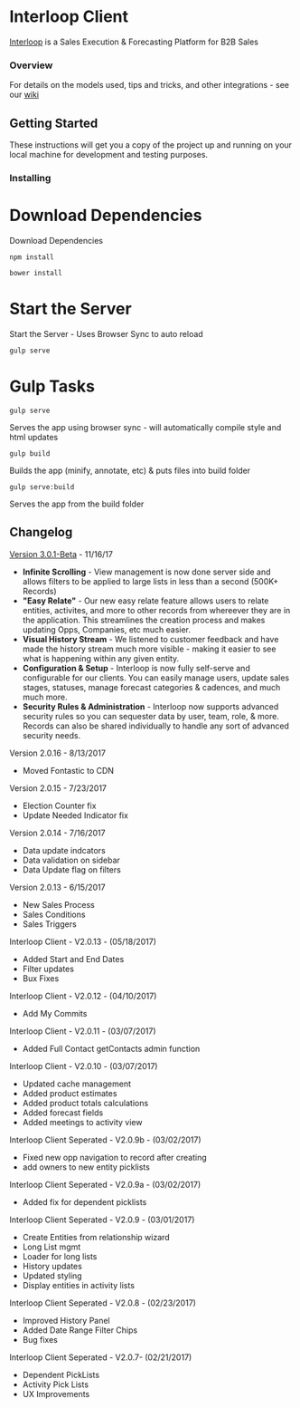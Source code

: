 # Interloop Client

[Interloop](https://interloop.ai) is a Sales Execution & Forecasting Platform for B2B Sales

### Overview

For details on the models used, tips and tricks, and other integrations - see our [wiki](https://github.com/InterloopHQ/interloop2-api/wiki)

## Getting Started

These instructions will get you a copy of the project up and running on your local machine for development and testing purposes.


### Installing

**Download Dependencies**
=======
Download Dependencies


```
npm install
```

```
bower install
```

**Start the Server**
=======
Start the Server - Uses Browser Sync to auto reload

```
gulp serve
```


**Gulp Tasks**
=======


```
gulp serve
```
Serves the app using browser sync - will automatically compile style and html updates

```
gulp build
```
Builds the app (minify, annotate, etc) & puts files into build folder

```
gulp serve:build
```
Serves the app from the build folder


## Changelog

[Version 3.0.1-Beta](https://headwayapp.co/interloop-release-notes/interloop-v3.0.0-beta-28076) - 11/16/17
- <b>Infinite Scrolling</b> - View management is now done server side and allows filters to be applied to large lists in less than a second (500K+ Records)
- <b>"Easy Relate"</b> - Our new easy relate feature allows users to relate entities, activites, and more to other records from whereever they are in the application. This streamlines the creation process and makes updating Opps, Companies, etc much easier.
- <b>Visual History Stream</b> - We listened to customer feedback and have made the history stream much more visible - making it easier to see what is happening within any given entity. 
- <b>Configuration & Setup</b> - Interloop is now fully self-serve and configurable for our clients. You can easily manage users, update sales stages, statuses, manage forecast categories & cadences, and much much more.
- <b>Security Rules & Administration</b> - Interloop now supports advanced security rules so you can sequester data by user, team, role, & more. Records can also be shared individually to handle any sort of advanced security needs. 


Version 2.0.16 - 8/13/2017
- Moved Fontastic to CDN

Version 2.0.15 - 7/23/2017
- Election Counter fix
- Update Needed Indicator fix



Version 2.0.14 - 7/16/2017
- Data update indcators
- Data validation on sidebar
- Data Update flag on filters


Version 2.0.13 - 6/15/2017
- New Sales Process 
- Sales Conditions
- Sales Triggers 

Interloop Client  - V2.0.13 - (05/18/2017)
- Added Start and End Dates 
- Filter updates
- Bux Fixes 

Interloop Client  - V2.0.12 - (04/10/2017)
- Add My Commits

Interloop Client  - V2.0.11 - (03/07/2017)
- Added Full Contact getContacts admin function 

Interloop Client  - V2.0.10 - (03/07/2017)
- Updated cache management
- Added product estimates 
- Added product totals calculations 
- Added forecast fields 
- Added meetings to activity view 

Interloop Client Seperated - V2.0.9b - (03/02/2017)
- Fixed new opp navigation to record after creating 
- add owners to new entity picklists

Interloop Client Seperated - V2.0.9a - (03/02/2017)
- Added fix for dependent picklists

Interloop Client Seperated - V2.0.9 - (03/01/2017)
- Create Entities from relationship wizard
- Long List mgmt 
- Loader for long lists 
- History updates 
- Updated styling 
- Display entities in activity lists 

Interloop Client Seperated - V2.0.8 - (02/23/2017)
- Improved History Panel
- Added Date Range Filter Chips
- Bug fixes


Interloop Client Seperated - V2.0.7- (02/21/2017)
- Dependent PickLists
- Activity Pick Lists 
- UX Improvements
